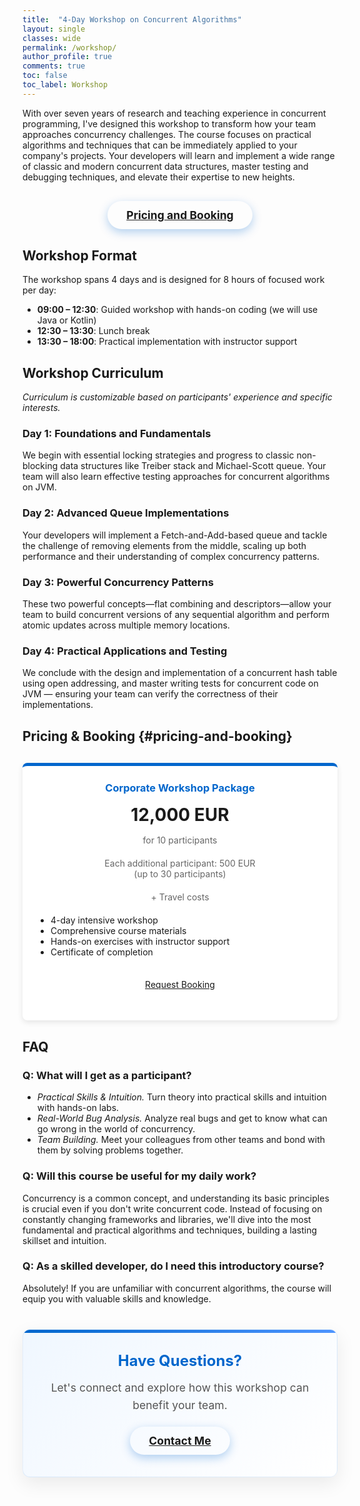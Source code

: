 ```yaml
---
title:  "4-Day Workshop on Concurrent Algorithms"
layout: single
classes: wide
permalink: /workshop/
author_profile: true
comments: true
toc: false
toc_label: Workshop
---
```


With over seven years of research and teaching experience in concurrent programming, 
I've designed this workshop to transform how your team approaches concurrency challenges. 
The course focuses on practical algorithms and techniques that can be immediately applied to your company's projects. 
Your developers will learn and implement a wide range of classic and modern concurrent data structures, 
master testing and debugging techniques, and elevate their expertise to new heights.

<div style="text-align: center; margin: 30px 0;">
  <a href="#pricing-and-booking" class="btn btn--primary" style="display: inline-block; padding: 12px 30px; font-weight: bold; font-size: 1.1rem; border-radius: 30px; box-shadow: 0 5px 15px rgba(0,102,204,0.3); transition: all 0.3s ease;">Pricing and Booking</a>
</div>

## Workshop Format

The workshop spans 4 days and is designed for 8 hours of focused work per day:

- **09:00 – 12:30**: Guided workshop with hands-on coding (we will use Java or Kotlin)
- **12:30 – 13:30**: Lunch break
- **13:30 – 18:00**: Practical implementation with instructor support

## Workshop Curriculum

*Curriculum is customizable based on participants' experience and specific interests.*

### Day 1: Foundations and Fundamentals
We begin with essential locking strategies and progress to classic non-blocking data structures like Treiber stack and Michael-Scott queue. Your team will also learn effective testing approaches for concurrent algorithms on JVM.

### Day 2: Advanced Queue Implementations
Your developers will implement a Fetch-and-Add-based queue and tackle the challenge of removing elements from the middle, scaling up both performance and their understanding of complex concurrency patterns.

### Day 3: Powerful Concurrency Patterns
These two powerful concepts—flat combining and descriptors—allow your team to build concurrent versions of any sequential algorithm and perform atomic updates across multiple memory locations.

### Day 4: Practical Applications and Testing
We conclude with the design and implementation of a concurrent hash table using open addressing,
and master writing tests for concurrent code on JVM — ensuring your team can verify the correctness of their implementations.

## Pricing & Booking {#pricing-and-booking}

<div style="display: flex; justify-content: center; margin: 30px 0;">
  <div style="background: #fff; padding: 25px; border-radius: 8px; box-shadow: 0 3px 10px rgba(0,0,0,0.1); border-top: 5px solid #0066cc; max-width: 500px; width: 100%;">
    <h3 style="color: #0066cc; margin-top: 0; text-align: center;">Corporate Workshop Package</h3>
    <div style="font-size: 2em; text-align: center; margin: 15px 0; font-weight: bold;">12,000 EUR</div>
    <p style="text-align: center; color: #666; margin-bottom: 20px;">for 10 participants</p>
    <p style="text-align: center; color: #666; margin-bottom: 20px;">Each additional participant: 500 EUR <br>(up to 30 participants)</p>
    <p style="text-align: center; color: #666; margin-bottom: 20px;">+ Travel costs</p>
    <ul style="padding-left: 20px; margin-bottom: 25px;">
      <li>4-day intensive workshop</li>
      <li>Comprehensive course materials</li>
      <li>Hands-on exercises with instructor support</li>
      <li>Certificate of completion</li>
    </ul>
    <p style="text-align: center; margin-top: 20px;">
      <a href="mailto:parusnikita@gmail.com?subject=Concurrent%20Algorithms%20Workshop%20Inquiry" class="btn btn--primary" style="width: 100%; text-align: center; display: block; padding: 10px 0;">Request Booking</a>
    </p>
  </div>
</div>

## FAQ

### Q: What will I get as a participant?

* *Practical Skills & Intuition.* Turn theory into practical skills and intuition with hands-on labs.
* *Real-World Bug Analysis.* Analyze real bugs and get to know what can go wrong in the world of concurrency.
* *Team Building.* Meet your colleagues from other teams and bond with them by solving problems together.

### Q: Will this course be useful for my daily work?
Concurrency is a common concept,
and understanding its basic principles is crucial even if you don't write concurrent code.
Instead of focusing on constantly changing frameworks and libraries,
we'll dive into the most fundamental and practical algorithms and techniques,
building a lasting skillset and intuition.

### Q: As a skilled developer, do I need this introductory course?
Absolutely!
If you are unfamiliar with concurrent algorithms,
the course will equip you with valuable skills and knowledge.

<!-- 
## What Past Participants Say

<div class="testimonial-grid">
  <div class="testimonial">
    <div class="testimonial-content">
      <img src="/assets/images/roman_elizarov.jpg" alt="Roman Elizarov" class="testimonial-image">
      <div>
        <h3>Roman Elizarov</h3>
        <p class="testimonial-role">ex. Kotlin Lead</p>
      </div>
    </div>
    <p class="testimonial-text">Nikita's workshop on concurrent algorithms is exceptional. His deep expertise makes this course invaluable for anyone serious about mastering concurrency.</p>
  </div>

  <div class="testimonial">
    <div class="testimonial-content">
      <img src="/assets/images/testimonials/john_doe.jpg" alt="John Doe" class="testimonial-image">
      <div>
        <h3>John Doe</h3>
        <p class="testimonial-role">Engineering Director, Tech Company</p>
      </div>
    </div>
    <p class="testimonial-text">We sent our core platform team to this workshop, and the ROI was immediate. The training paid for itself many times over.</p>
  </div>

  <div class="testimonial">
    <div class="testimonial-content">
      <img src="/assets/images/testimonials/jane_smith.jpg" alt="Jane Smith" class="testimonial-image">
      <div>
        <h3>Jane Smith</h3>
        <p class="testimonial-role">CTO, Financial Services</p>
      </div>
    </div>
    <p class="testimonial-text">The depth of knowledge shared in this workshop is impressive. Our team has implemented these patterns in our trading platform with excellent results.</p>
  </div>

  <div class="testimonial">
    <div class="testimonial-content">
      <img src="/assets/images/testimonials/alex_johnson.jpg" alt="Alex Johnson" class="testimonial-image">
      <div>
        <h3>Alex Johnson</h3>
        <p class="testimonial-role">Lead Architect, Enterprise Software</p>
      </div>
    </div>
    <p class="testimonial-text">A perfect balance of theory and practice. Our team has significantly reduced concurrency-related incidents in production.</p>
  </div>

</div>

<style>
.testimonial-grid {
  display: grid;
  grid-template-columns: repeat(auto-fill, minmax(300px, 1fr));
  gap: 2rem;
  margin: 2rem 0;
}

.testimonial {
  display: flex;
  flex-direction: column;
  background-color: #f8f9fa;
  border-radius: 8px;
  padding: 1.5rem 1.5rem 0.75rem 1.5rem;
  box-shadow: 0 4px 12px rgba(0,0,0,0.1);
  position: relative;
  transition: transform 0.3s ease, box-shadow 0.3s ease;
}

.testimonial:hover {
  transform: translateY(-5px);
  box-shadow: 0 8px 24px rgba(0,0,0,0.15);
}


.testimonial-image {
  width: 80px;
  height: 80px;
  border-radius: 50%;
  object-fit: cover;
  margin-right: 1rem;
  border: 2px solid #fff;
  box-shadow: 0 2px 6px rgba(0,0,0,0.15);
  flex-shrink: 0;
}

.testimonial-content {
  display: flex;
  flex-direction: row;
  align-items: center;
  margin-bottom: 0.5rem;
}

.testimonial-content h3 {
  margin: 0;
  font-size: 1.2rem;
  color: #0066cc;
}

.testimonial-role {
  color: #666;
  font-style: italic;
  margin: 0.25rem 0 0;
  font-size: 0.9rem;
}

.testimonial-text {
  font-size: 1rem;
  line-height: 1.4;
  position: relative;
  font-style: italic;
  color: #666;
  margin-top: 0.75rem;
  width: 100%;
  padding: 0.75rem 1rem 0.75rem 1.5rem;
  border-left: 4px solid #ddd;
  background-color: #f9f9f9;
  border-radius: 0 8px 8px 0;
  box-shadow: 0 2px 5px rgba(0,0,0,0.05);
}


@media (max-width: 768px) {
  .testimonial-grid {
    grid-template-columns: 1fr;
  }

  .testimonial-content {
    flex-direction: column;
    align-items: center;
    text-align: center;
  }

  .testimonial-content > div {
    text-align: center;
  }

  .testimonial-image {
    margin-right: 0;
    margin-bottom: 1rem;
  }

  .testimonial-text {
    text-align: left;
  }
}
</style>
-->

<div style="background: linear-gradient(135deg, #f0f7ff 0%, #ffffff 100%); padding: 35px; border-radius: 12px; margin: 40px 0; text-align: center; box-shadow: 0 10px 30px rgba(0,0,0,0.08); border: 1px solid rgba(0,102,204,0.1); position: relative; overflow: hidden;">
  <div style="position: absolute; top: 0; left: 0; width: 100%; height: 5px; background: linear-gradient(90deg, #0066cc, #4d94ff);"></div>
  <h3 style="margin-top: 0; color: #0066cc; font-size: 1.5rem; margin-bottom: 15px;">Have Questions?</h3>
  <p style="color: #555; font-size: 1.1rem; max-width: 600px; margin: 0 auto 20px; line-height: 1.6;">Let's connect and explore how this workshop can benefit your team.</p>
  <a href="mailto:parusnikita@gmail.com?subject=Workshop%20Questions%20and%20Topics" class="btn btn--primary" style="display: inline-block; padding: 12px 30px; font-weight: bold; font-size: 1.1rem; border-radius: 30px; box-shadow: 0 5px 15px rgba(0,102,204,0.3); transition: all 0.3s ease;">Contact Me</a>
</div>
